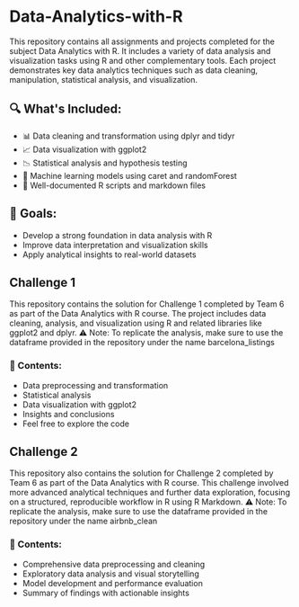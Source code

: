 # Data-Analytics-with-R
This repository contains all assignments and projects completed for the subject Data Analytics with R. It includes a variety of data analysis and visualization tasks using R and other complementary tools. Each project demonstrates key data analytics techniques such as data cleaning, manipulation, statistical analysis, and visualization.

## 🔍 What's Included:
- 📊 Data cleaning and transformation using dplyr and tidyr
- 📈 Data visualization with ggplot2
- 📉 Statistical analysis and hypothesis testing
- 🧠 Machine learning models using caret and randomForest
- 📝 Well-documented R scripts and markdown files
## 🚀 Goals:
- Develop a strong foundation in data analysis with R
- Improve data interpretation and visualization skills
- Apply analytical insights to real-world datasets

## Challenge 1
This repository contains the solution for Challenge 1 completed by Team 6 as part of the Data Analytics with R course. The project includes data cleaning, analysis, and visualization using R and related libraries like ggplot2 and dplyr.
⚠️ Note: To replicate the analysis, make sure to use the dataframe provided in the repository under the name barcelona_listings

### 📂 Contents:
- Data preprocessing and transformation
- Statistical analysis
- Data visualization with ggplot2
- Insights and conclusions
- Feel free to explore the code

## Challenge 2
This repository also contains the solution for Challenge 2 completed by Team 6 as part of the Data Analytics with R course. This challenge involved more advanced analytical techniques and further data exploration, focusing on a structured, reproducible workflow in R using R Markdown.
⚠️ Note: To replicate the analysis, make sure to use the dataframe provided in the repository under the name airbnb_clean

### 📂 Contents:
- Comprehensive data preprocessing and cleaning
- Exploratory data analysis and visual storytelling
- Model development and performance evaluation
- Summary of findings with actionable insights
